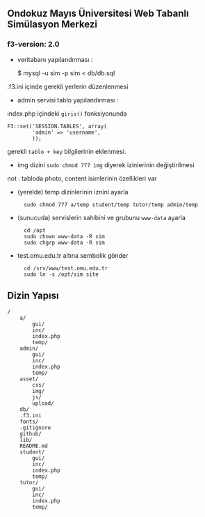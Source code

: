 ## Ondokuz Mayıs Üniversitesi Web Tabanlı Simülasyon Merkezi

### f3-version: 2.0

- veritabanı yapılandırması :

    $ mysql -u sim -p sim < db/db.sql

.f3.ini içinde gerekli yerlerin düzenlenmesi

- admin servisi tablo yapılandırması :

index.php içindeki `giris()` fonksiyonunda

	F3::set('SESSION.TABLES', array(
			'admin' => 'username',
			));

gerekli `tablo + key` bilgilerinin eklenmesi.

- img dizini `sudo chmod 777 img` diyerek izinlerinin değiştirilmesi

not : tabloda photo, content isimlerinin özellikleri var


- (yerelde) temp dizinlerinin iznini ayarla

    	sudo chmod 777 a/temp student/temp tutor/temp admin/temp

- (sunucuda) servislerin sahibini ve grubunu `www-data` ayarla

        cd /opt
        sudo chown www-data -R sim
        sudo chgrp www-data -R sim

- test.omu.edu.tr altına sembolik gönder

        cd /srv/www/test.omu.edu.tr
        sudo ln -s /opt/sim site


## Dizin Yapısı

    /
        a/
            gui/
            inc/
            index.php
            temp/
        admin/
            gui/
            inc/
            index.php
            temp/
        asset/
            css/
            img/
            js/
            upload/
        db/
        .f3.ini
        fonts/
        .gitignore
        github/
        lib/
        README.md
        student/
            gui/
            inc/
            index.php
            temp/
        tutor/
            gui/
            inc/
            index.php
            temp/




